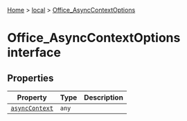 [Home](./index) &gt; [local](local.md) &gt; [Office\_AsyncContextOptions](local.office_asynccontextoptions.md)

# Office\_AsyncContextOptions interface

## Properties

|  Property | Type | Description |
|  --- | --- | --- |
|  [`asyncContext`](local.office_asynccontextoptions.asynccontext.md) | `any` |  |

